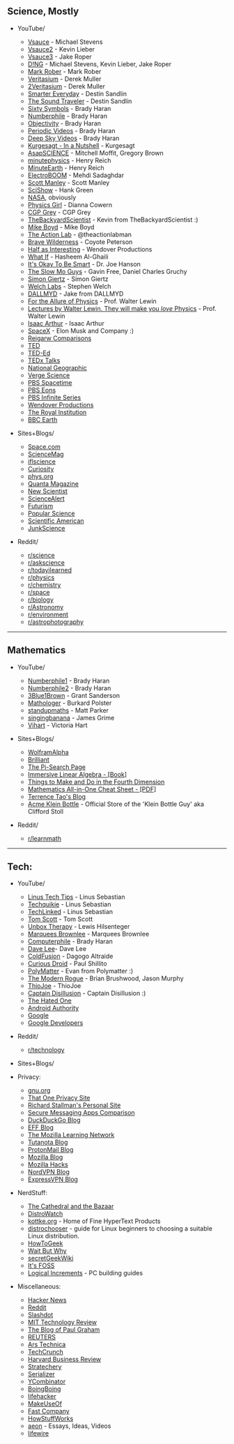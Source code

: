 ## Science, Mostly
* YouTube/
    * [Vsauce](https://www.youtube.com/channel/UC6nSFpj9HTCZ5t-N3Rm3-HA) - Michael Stevens
    * [Vsauce2](https://www.youtube.com/channel/UCqmugCqELzhIMNYnsjScXXw) - Kevin Lieber
    * [Vsauce3](https://www.youtube.com/channel/UCwmFOfFuvRPI112vR5DNnrA) - Jake Roper
    * [D!NG](https://www.youtube.com/channel/UClq42foiSgl7sSpLupnugGA) -  Michael Stevens, Kevin Lieber, Jake Roper
    * [Mark Rober](https://www.youtube.com/channel/UCY1kMZp36IQSyNx_9h4mpCg) - Mark Rober
    * [Veritasium](https://www.youtube.com/channel/UCHnyfMqiRRG1u-2MsSQLbXA) - Derek Muller
    * [2Veritasium](https://www.youtube.com/user/2veritasium) - Derek Muller
    * [Smarter Everyday](https://www.youtube.com/user/destinws2) - Destin Sandlin
    * [The Sound Traveler](https://www.youtube.com/channel/UC0tq0g5u2bo-TErZt7SJM6w) - Destin Sandlin
    * [Sixty Symbols](https://www.youtube.com/channel/UCvBqzzvUBLCs8Y7Axb-jZew) - Brady Haran
    * [Numberphile](https://www.youtube.com/user/numberphile) - Brady Haran
    * [Objectivity](https://www.youtube.com/channel/UCtwKon9qMt5YLVgQt1tvJKg) - Brady Haran
    * [Periodic Videos](https://www.youtube.com/channel/UCtESv1e7ntJaLJYKIO1FoYw) - Brady Haran
    * [Deep Sky Videos](https://www.youtube.com/channel/UCo-3ThNQmPmQSQL_L6Lx1_w) - Brady Haran
    * [Kurgesagt - In a Nutshell](https://www.youtube.com/channel/UCsXVk37bltHxD1rDPwtNM8Q) - Kurgesagt
    * [AsapSCIENCE](https://www.youtube.com/channel/UCC552Sd-3nyi_tk2BudLUzA) - Mitchell Moffit, Gregory Brown
    * [minutephysics](https://www.youtube.com/channel/UCUHW94eEFW7hkUMVaZz4eDg) - Henry Reich
    * [MinuteEarth](https://www.youtube.com/user/minuteearth/featured) - Henry Reich
    * [ElectroBOOM](https://www.youtube.com/channel/UCJ0-OtVpF0wOKEqT2Z1HEtA) - Mehdi Sadaghdar
    * [Scott Manley](https://www.youtube.com/channel/UCxzC4EngIsMrPmbm6Nxvb-A) - Scott Manley
    * [SciShow](https://www.youtube.com/channel/UCZYTClx2T1of7BRZ86-8fow) - Hank Green
    * [NASA](https://www.youtube.com/channel/UCLA_DiR1FfKNvjuUpBHmylQ), obviously
    * [Physics Girl](https://www.youtube.com/channel/UC7DdEm33SyaTDtWYGO2CwdA) - Dianna Cowern
    * [CGP Grey](https://www.youtube.com/channel/UC2C_jShtL725hvbm1arSV9w) - CGP Grey
    * [TheBackyardScientist](https://www.youtube.com/channel/UC06E4Y_-ybJgBUMtXx8uNNw) - Kevin from TheBackyardScientist :)
    * [Mike Boyd](https://www.youtube.com/channel/UCIRiWCPZoUyZDbydIqitHtQ) - Mike Boyd
    * [The Action Lab](https://www.youtube.com/channel/UC1VLQPn9cYSqx8plbk9RxxQ) -  @theactionlabman
    * [Brave Wilderness](https://www.youtube.com/user/BreakingTrail) - Coyote Peterson
    * [Half as Interesting](https://www.youtube.com/channel/UCuCkxoKLYO_EQ2GeFtbM_bw) - Wendover Productions
    * [What If](https://www.youtube.com/channel/UCphTF9wHwhCt-BzIq-s4V-g) - Hasheem Al-Ghaili
    * [It's Okay To Be Smart](https://www.youtube.com/channel/UCH4BNI0-FOK2dMXoFtViWHw) - Dr. Joe Hanson
    * [The Slow Mo Guys](https://www.youtube.com/channel/UCUK0HBIBWgM2c4vsPhkYY4w) - Gavin Free, Daniel Charles Gruchy
    * [Simon Giertz](https://www.youtube.com/channel/UC3KEoMzNz8eYnwBC34RaKCQ) - Simon Giertz
    * [Welch Labs](https://www.youtube.com/channel/UConVfxXodg78Tzh5nNu85Ew) - Stephen Welch
    * [DALLMYD](https://www.youtube.com/channel/UCI4fHQkguBNW3SwTqmehzjw) - Jake from DALLMYD
    * [For the Allure of Physics](https://www.youtube.com/channel/UCliSRiiRVQuDfgxI_QN_Fmw) - Prof. Walter Lewin
    * [Lectures by Walter Lewin. They will make you *love* Physics](https://www.youtube.com/channel/UCiEHVhv0SBMpP75JbzJShqw) - Prof. Walter Lewin
    * [Isaac Arthur](https://www.youtube.com/channel/UCZFipeZtQM5CKUjx6grh54g) - Isaac Arthur
    * [SpaceX](https://www.youtube.com/channel/UCtI0Hodo5o5dUb67FeUjDeA) - Elon Musk and Company :)
    * [Reigarw Comparisons](https://www.youtube.com/user/reigarw)
    * [TED](https://www.youtube.com/channel/UCAuUUnT6oDeKwE6v1NGQxug)
    * [TED-Ed](https://www.youtube.com/channel/UCsooa4yRKGN_zEE8iknghZA)
    * [TEDx Talks](https://www.youtube.com/channel/UCsT0YIqwnpJCM-mx7-gSA4Q)
    * [National Geographic](https://www.youtube.com/channel/UCpVm7bg6pXKo1Pr6k5kxG9A)
    * [Verge Science](https://www.youtube.com/channel/UCtxJFU9DgUhfr2J2bveCHkQ)
    * [PBS Spacetime](https://www.youtube.com/channel/UC7_gcs09iThXybpVgjHZ_7g)
    * [PBS Eons](https://www.youtube.com/channel/UCzR-rom72PHN9Zg7RML9EbA)
    * [PBS Infinite Series](https://www.youtube.com/channel/UCs4aHmggTfFrpkPcWSaBN9g)
    * [Wendover Productions](https://www.youtube.com/channel/UC9RM-iSvTu1uPJb8X5yp3EQ)
    * [The Royal Institution](https://www.youtube.com/channel/UCYeF244yNGuFefuFKqxIAXw)
    * [BBC Earth](https://www.youtube.com/channel/UCwmZiChSryoWQCZMIQezgTg)

* Sites+Blogs/
    * [Space.com](https://www.space.com/)
    * [ScienceMag](https://www.sciencemag.org/)
    * [iflscience](https://www.iflscience.com/)
    * [Curiosity](https://curiosity.com/)
    * [phys.org](https://phys.org/)
    * [Quanta Magazine](https://www.quantamagazine.org/)
    * [New Scientist](https://www.newscientist.com/)
    * [ScienceAlert](https://www.sciencealert.com/)
    * [Futurism](https://futurism.com/)
    * [Popular Science](https://www.popsci.com/)
    * [Scientific American](https://www.scientificamerican.com/)
    * [JunkScience](https://junkscience.com/)

* Reddit/
    * [r/science](https://old.reddit.com/r/science/)
    * [r/askscience](https://www.reddit.com/r/askscience/)
    * [r/todayilearned](https://www.reddit.com/r/todayilearned/)
    * [r/physics](https://old.reddit.com/r/Physics/)
    * [r/chemistry](https://old.reddit.com/r/chemistry/)
    * [r/space](https://www.reddit.com/r/space/)
    * [r/biology](https://old.reddit.com/r/biology/)
    * [r/Astronomy](https://old.reddit.com/r/Astronomy/)
    * [r/environment](https://old.reddit.com/r/environment/)
    * [r/astrophotography](https://www.reddit.com/r/astrophotography/)

---

## Mathematics
* YouTube/
    * [Numberphile1](https://www.youtube.com/channel/UCoxcjq-8xIDTYp3uz647V5A) - Brady Haran
    * [Numberphile2](https://www.youtube.com/channel/UCyp1gCHZJU_fGWFf2rtMkCg) - Brady Haran
    * [3Blue1Brown](https://www.youtube.com/channel/UCYO_jab_esuFRV4b17AJtAw) - Grant Sanderson
    * [Mathologer](https://www.youtube.com/channel/UC1_uAIS3r8Vu6JjXWvastJg) - Burkard Polster
    * [standupmaths](https://www.youtube.com/channel/UCSju5G2aFaWMqn-_0YBtq5A) - Matt Parker
    * [singingbanana](https://www.youtube.com/channel/UCMpizQXRt817D0qpBQZ2TlA) - James Grime
    * [Vihart](https://www.youtube.com/user/Vihart) - Victoria Hart

* Sites+Blogs/
    * [WolframAlpha](https://www.wolframalpha.com/)
    * [Brilliant](https://brilliant.org/)
    * [The Pi-Search Page](https://www.angio.net/pi/)
    * [Immersive Linear Algebra - [Book]](http://immersivemath.com/ila/tableofcontents.html)
    * [Things to Make and Do in the Fourth Dimension](https://makeanddo4d.com/)
    * [Mathematics All-in-One Cheat Sheet - [PDF]](https://ourway.keybase.pub/mathematics_cheat_sheet.pdf)
    * [Terrence Tao's Blog](https;//terrytao.wordpress.com)
    * [Acme Klein Bottle](https://www.kleinbottle.com/) - Official Store of the 'Klein Bottle Guy' aka Clifford Stoll

* Reddit/
    * [r/learnmath](https://www.reddit.com/r/learnmath/comments/8p922p/list_of_websites_ebooks_downloads_etc_for_mobile/?utm_source=share&utm_medium=web2x)

---

## Tech:
* YouTube/
    * [Linus Tech Tips](https://www.youtube.com/channel/UCXuqSBlHAE6Xw-yeJA0Tunw) - Linus Sebastian
    * [Techquikie](https://www.youtube.com/channel/UC0vBXGSyV14uvJ4hECDOl0Q) - Linus Sebastian
    * [TechLinked](https://www.youtube.com/channel/UCeeFfhMcJa1kjtfZAGskOCA) - Linus Sebastian
    * [Tom Scott](https://www.youtube.com/channel/UCBa659QWEk1AI4Tg--mrJ2A) - Tom Scott
    * [Unbox Therapy](https://www.youtube.com/channel/UCsTcErHg8oDvUnTzoqsYeNw) - Lewis Hilsenteger
    * [Marquees Brownlee](https://www.youtube.com/channel/UCBJycsmduvYEL83R_U4JriQ) - Marquees Brownlee
    * [Computerphile](https://www.youtube.com/channel/UC9-y-6csu5WGm29I7JiwpnA) - Brady Haran
    * [Dave Lee](https://www.youtube.com/channel/UCVYamHliCI9rw1tHR1xbkfw)- Dave Lee
    * [ColdFusion](https://www.youtube.com/channel/UC4QZ_LsYcvcq7qOsOhpAX4A) - Dagogo Altraide
    * [Curious Droid](https://www.youtube.com/channel/UC726J5A0LLFRxQ0SZqr2mYQ) - Paul Shillito
    * [PolyMatter](https://www.youtube.com/channel/UCgNg3vwj3xt7QOrcIDaHdFg) - Evan from Polymatter :)
    * [The Modern Rogue](https://www.youtube.com/channel/UC42VsoDtra5hMiXZSsD6eGg) - Brian Brushwood, Jason Murphy
    * [ThioJoe](https://www.youtube.com/channel/UCQSpnDG3YsFNf5-qHocF-WQ) - ThioJoe
    * [Captain Disillusion](https://www.youtube.com/channel/UCEOXxzW2vU0P-0THehuIIeg) - Captain Disillusion :)
    * [The Hated One](https://www.youtube.com/channel/UCjr2bPAyPV7t35MvcgT3W8Q)
    * [Android Authority](https://www.youtube.com/channel/UCgyqtNWZmIxTx3b6OxTSALw)
    * [Google](https://www.youtube.com/channel/UCK8sQmJBp8GCxrOtXWBpyEA)
    * [Google Developers](https://www.youtube.com/channel/UC_x5XG1OV2P6uZZ5FSM9Ttw)

* Reddit/
    * [r/technology](https://www.reddit.com/r/technology/)

* Sites+Blogs/
 * Privacy:
    * [gnu.org](https://www.gnu.org/)
    * [That One Privacy Site](https://thatoneprivacysite.net/about/)
    * [Richard Stallman's Personal Site ](https://stallman.org/index.html)
    * [Secure Messaging Apps Comparison](https://www.securemessagingapps.com/)
    * [DuckDuckGo Blog](https://spreadprivacy.com/)
    * [EFF Blog](https://www.eff.org/)
    * [The Mozilla Learning Network](https://learning.mozilla.org/en-US/activities)
    * [Tutanota Blog](https://www.tutanota.com/blog)
    * [ProtonMail Blog](https://protonmail.com/blog/)
    * [Mozilla Blog](https://blog.mozilla.org/)
    * [Mozilla Hacks](https://hacks.mozilla.org/)
    * [NordVPN Blog](https://nordvpn.com/blog/)
    * [ExpressVPN Blog](https://www.expressvpn.com/blog/)

 * NerdStuff:
    * [The Cathedral and the Bazaar](http://www.catb.org/~esr/)
    * [DistroWatch](https://distrowatch.com/dwres.php?resource=about)
    * [kottke.org](https://www.kottke.org) - Home of Fine HyperText Products
    * [distrochooser](https://distrochooser.de/en) - guide for Linux beginners to choosing a suitable Linux distribution.
    * [HowToGeek](https://www.howtogeek.com/)
    * [Wait But Why](https://waitbutwhy.com/)
    * [secretGeekWiki](http://wiki.secretgeek.net/About)
    * [It's FOSS](https://itsfoss.com/)
    * [Logical Increments](http://www.logicalincrements.com/) - PC building guides

 * Miscellaneous:
    * [Hacker News](https://news.ycombinator.com/)
    * [Reddit](https://reddit.com/)
    * [Slashdot](https://www.slashdot.org/)
    * [MIT Technology Review](https://www.technologyreview.com/)
    * [The Blog of Paul Graham](http://www.paulgraham.com/articles.html)
    * [REUTERS](https://www.reuters.com)
    * [Ars Technica](https://arstechnica.com/)
    * [TechCrunch](https://techcrunch.com/)
    * [Harvard Business Review](https://hbr.org/)
    * [Stratechery](https://stratechery.com)
    * [Serializer](https://serializer.io)
    * [YCombinator](https://www.ycombinator.com)
    * [BoingBoing](https://boingboing.net/)
    * [lifehacker](https://lifehacker.com/)
    * [MakeUseOf](https://www.makeuseof.com/)
    * [Fast Company](https://www.fastcompany.com/)
    * [HowStuffWorks](https://www.howstuffworks.com/)
    * [aeon](https://aeon.co/) - Essays, Ideas, Videos
    * [lifewire](https://lifewire.com)
